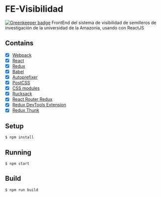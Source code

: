 # FE-Visibilidad

[![Greenkeeper badge](https://badges.greenkeeper.io/juliandavidmr/FE-Visibilidad.svg)](https://greenkeeper.io/)
FrontEnd del sistema de visibilidad de semilleros de investigación de la universidad de la Amazonia, usando con ReactJS

## Contains

- [x] [Webpack](https://webpack.github.io)
- [x] [React](https://facebook.github.io/react/)
- [x] [Redux](https://github.com/reactjs/redux)
- [x] [Babel](https://babeljs.io/)
- [x] [Autoprefixer](https://github.com/postcss/autoprefixer)
- [x] [PostCSS](https://github.com/postcss/postcss)
- [x] [CSS modules](https://github.com/outpunk/postcss-modules)
- [x] [Rucksack](http://simplaio.github.io/rucksack/docs)
- [x] [React Router Redux](https://github.com/reactjs/react-router-redux)
- [x] [Redux DevTools Extension](https://github.com/zalmoxisus/redux-devtools-extension)
- [x] [Redux Thunk](https://github.com/gaearon/redux-thunk)

## Setup

```
$ npm install
```

## Running

```
$ npm start
```

## Build

```
$ npm run build
```